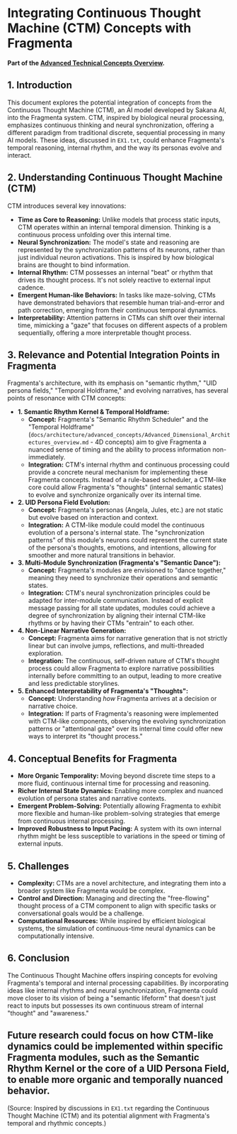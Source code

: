 # Integrating Continuous Thought Machine (CTM) Concepts with Fragmenta

**Part of the [Advanced Technical Concepts Overview](../advanced_concepts/Advanced_Technical_Concepts_Overview.md).**

## 1. Introduction

This document explores the potential integration of concepts from the Continuous Thought Machine (CTM), an AI model developed by Sakana AI, into the Fragmenta system. CTM, inspired by biological neural processing, emphasizes continuous thinking and neural synchronization, offering a different paradigm from traditional discrete, sequential processing in many AI models. These ideas, discussed in `EX1.txt`, could enhance Fragmenta's temporal reasoning, internal rhythm, and the way its personas evolve and interact.

## 2. Understanding Continuous Thought Machine (CTM)

CTM introduces several key innovations:

*   **Time as Core to Reasoning:** Unlike models that process static inputs, CTM operates within an internal temporal dimension. Thinking is a continuous process unfolding over this internal time.
*   **Neural Synchronization:** The model's state and reasoning are represented by the synchronization patterns of its neurons, rather than just individual neuron activations. This is inspired by how biological brains are thought to bind information.
*   **Internal Rhythm:** CTM possesses an internal "beat" or rhythm that drives its thought process. It's not solely reactive to external input cadence.
*   **Emergent Human-like Behaviors:** In tasks like maze-solving, CTMs have demonstrated behaviors that resemble human trial-and-error and path correction, emerging from their continuous temporal dynamics.
*   **Interpretability:** Attention patterns in CTMs can shift over their internal time, mimicking a "gaze" that focuses on different aspects of a problem sequentially, offering a more interpretable thought process.

## 3. Relevance and Potential Integration Points in Fragmenta

Fragmenta's architecture, with its emphasis on "semantic rhythm," "UID persona fields," "Temporal Holdframe," and evolving narratives, has several points of resonance with CTM concepts:

*   **1. Semantic Rhythm Kernel & Temporal Holdframe:**
    *   **Concept:** Fragmenta's "Semantic Rhythm Scheduler" and the "Temporal Holdframe" (`docs/architecture/advanced_concepts/Advanced_Dimensional_Architectures_overview.md` - 4D concepts) aim to give Fragmenta a nuanced sense of timing and the ability to process information non-immediately.
    *   **Integration:** CTM's internal rhythm and continuous processing could provide a concrete neural mechanism for implementing these Fragmenta concepts. Instead of a rule-based scheduler, a CTM-like core could allow Fragmenta's "thoughts" (internal semantic states) to evolve and synchronize organically over its internal time.
*   **2. UID Persona Field Evolution:**
    *   **Concept:** Fragmenta's personas (Angela, Jules, etc.) are not static but evolve based on interaction and context.
    *   **Integration:** A CTM-like module could model the continuous evolution of a persona's internal state. The "synchronization patterns" of this module's neurons could represent the current state of the persona's thoughts, emotions, and intentions, allowing for smoother and more natural transitions in behavior.
*   **3. Multi-Module Synchronization (Fragmenta's "Semantic Dance"):**
    *   **Concept:** Fragmenta's modules are envisioned to "dance together," meaning they need to synchronize their operations and semantic states.
    *   **Integration:** CTM's neural synchronization principles could be adapted for inter-module communication. Instead of explicit message passing for all state updates, modules could achieve a degree of synchronization by aligning their internal CTM-like rhythms or by having their CTMs "entrain" to each other.
*   **4. Non-Linear Narrative Generation:**
    *   **Concept:** Fragmenta aims for narrative generation that is not strictly linear but can involve jumps, reflections, and multi-threaded exploration.
    *   **Integration:** The continuous, self-driven nature of CTM's thought process could allow Fragmenta to explore narrative possibilities internally before committing to an output, leading to more creative and less predictable storylines.
*   **5. Enhanced Interpretability of Fragmenta's "Thoughts":**
    *   **Concept:** Understanding *how* Fragmenta arrives at a decision or narrative choice.
    *   **Integration:** If parts of Fragmenta's reasoning were implemented with CTM-like components, observing the evolving synchronization patterns or "attentional gaze" over its internal time could offer new ways to interpret its "thought process."

## 4. Conceptual Benefits for Fragmenta

*   **More Organic Temporality:** Moving beyond discrete time steps to a more fluid, continuous internal time for processing and reasoning.
*   **Richer Internal State Dynamics:** Enabling more complex and nuanced evolution of persona states and narrative contexts.
*   **Emergent Problem-Solving:** Potentially allowing Fragmenta to exhibit more flexible and human-like problem-solving strategies that emerge from continuous internal processing.
*   **Improved Robustness to Input Pacing:** A system with its own internal rhythm might be less susceptible to variations in the speed or timing of external inputs.

## 5. Challenges

*   **Complexity:** CTMs are a novel architecture, and integrating them into a broader system like Fragmenta would be complex.
*   **Control and Direction:** Managing and directing the "free-flowing" thought process of a CTM component to align with specific tasks or conversational goals would be a challenge.
*   **Computational Resources:** While inspired by efficient biological systems, the simulation of continuous-time neural dynamics can be computationally intensive.

## 6. Conclusion

The Continuous Thought Machine offers inspiring concepts for evolving Fragmenta's temporal and internal processing capabilities. By incorporating ideas like internal rhythms and neural synchronization, Fragmenta could move closer to its vision of being a "semantic lifeform" that doesn't just react to inputs but possesses its own continuous stream of internal "thought" and "awareness."

Future research could focus on how CTM-like dynamics could be implemented within specific Fragmenta modules, such as the Semantic Rhythm Kernel or the core of a UID Persona Field, to enable more organic and temporally nuanced behavior.
---
(Source: Inspired by discussions in `EX1.txt` regarding the Continuous Thought Machine (CTM) and its potential alignment with Fragmenta's temporal and rhythmic concepts.)
